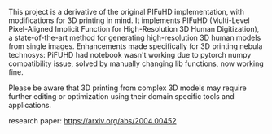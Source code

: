 This project is a derivative of the original PIFuHD implementation, with modifications for 3D printing in mind.
It implements PIFuHD (Multi-Level Pixel-Aligned Implicit Function for High-Resolution 3D Human Digitization), a state-of-the-art method for generating high-resolution 3D human models from single images.
Enhancements made specifically for 3D printing nebula technosys:
PiFUHD had notebook wasn't working due to pytorch numpy compatibility issue, solved by manually changing lib functions, now working fine.

Please be aware that 3D printing from complex 3D models may require further editing or optimization using their domain specific tools and applications.

research paper: https://arxiv.org/abs/2004.00452
